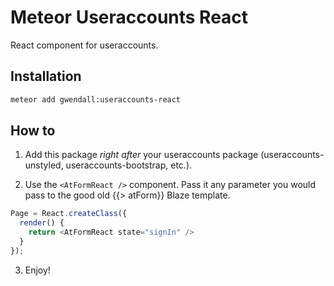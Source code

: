 Meteor Useraccounts React
=========================

React component for useraccounts.

Installation
------------

``` sh
meteor add gwendall:useraccounts-react
```

How to
------

1. Add this package *right after* your useraccounts package (useraccounts-unstyled, useraccounts-bootstrap, etc.).

2. Use the `<AtFormReact />` component. Pass it any parameter you would pass to the good old {{> atForm}} Blaze template.

```javascript
Page = React.createClass({
  render() {
    return <AtFormReact state="signIn" />
  }
});
```

3. Enjoy!
